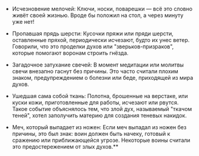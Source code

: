 

- Исчезновение мелочей: Ключи, носки, поварешки — всё это словно живёт своей жизнью. Вроде бы положил на стол, а через минуту уже нет!
    
- Пропавшая прядь шерсти: Кусочки пряжи или пряди шерсти, оставленные пряхой, периодически исчезают, будто их унес ветер. Говорили, что это проделки духов или "зверьков-призраков", которые помогают воронам строить гнёзда.
    
- Загадочное затухание свечей: В момент медитации или молитвы свечи внезапно гаснут без причины. Это часто считали плохим знаком, предупреждением о болезни или беде, приходящей из мира духов.
    
- Ушедшая сама собой ткань: Полотна, брошенные на верстаке, или куски кожи, приготовленные для работы, исчезают или рвутся. Такое событие объяснялось тем, что злой дух, называемый "ткачом теней", хотел заполучить материю для создания теневых накидок.
    
* Меч, который выпадает из ножен: Если меч выпадал из ножен без причины, это был знак: воин должен быть начеку, готовый к сражению или приближающейся угрозе. Некоторые воины считали это предостережением от злых духов.**